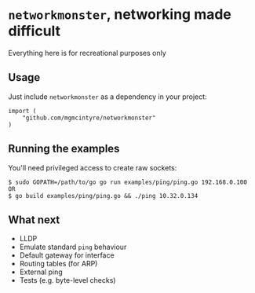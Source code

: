 # `networkmonster`, networking made difficult

Everything here is for recreational purposes only

## Usage
Just include `networkmonster` as a dependency in your project:
```
import (
    "github.com/mgmcintyre/networkmonster"
)
```

## Running the examples
You'll need privileged access to create raw sockets:
```
$ sudo GOPATH=/path/to/go go run examples/ping/ping.go 192.168.0.100
OR
$ go build examples/ping/ping.go && ./ping 10.32.0.134
```

## What next
+ LLDP
+ Emulate standard `ping` behaviour
+ Default gateway for interface
+ Routing tables (for ARP)
+ External ping
+ Tests (e.g. byte-level checks)
